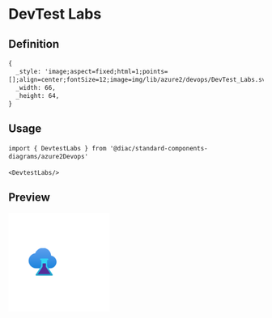 # DevTest Labs

## Definition

```
{
  _style: 'image;aspect=fixed;html=1;points=[];align=center;fontSize=12;image=img/lib/azure2/devops/DevTest_Labs.svg;strokeColor=none;',
  _width: 66,
  _height: 64,
}
```

## Usage

```
import { DevtestLabs } from '@diac/standard-components-diagrams/azure2Devops'

<DevtestLabs/>
```

## Preview

<img src="./devtest-labs.png" width="200"/>
